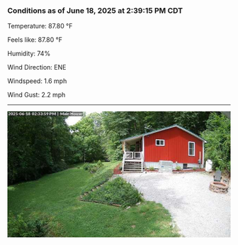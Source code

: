 ### Conditions as of June 18, 2025 at 2:39:15 PM CDT 

Temperature: 87.80 &deg;F

Feels like: 87.80 &deg;F

Humidity: 74%

Wind Direction: ENE

Windspeed: 1.6 mph

Wind Gust: 2.2 mph

---

<img src="./images/latest.jpeg"/>

